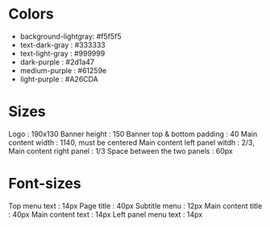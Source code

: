 # Colors

- background-lightgray: #f5f5f5
- text-dark-gray : #333333
- text-light-gray : #999999
- dark-purple : #2d1a47
- medium-purple : #61259e
- light-purple : #A26CDA


# Sizes 

Logo : 190x130
Banner height : 150
Banner top & bottom padding : 40
Main content width : 1140, must be centered
Main content left panel witdh : 2/3, 
Main content right panel : 1/3
Space between the two panels : 60px

# Font-sizes

Top menu text : 14px
Page title : 40px
Subtitle menu : 12px
Main content title : 40px
Main content text : 14px
Left panel menu text : 14px
